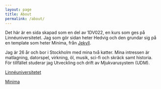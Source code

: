 ```yaml
---
layout: page
title: About
permalink: /about/
---
```


Det här är en sida skapad som en del av 1DV022, en kurs som ges på Linnéuniversitetet. Jag som gör sidan heter Hedvig och den grundar sig på en template som heter Minima, från [Jekyll](https://jekyllrb.com).

Jag är 26 år och bor i Stockholm med mina två katter. Mina intressen är matlagning, datorspel, virkning, öl, musik, sci-fi och skräck samt historia.
För tillfället studerar jag Utveckling och drift av Mjukvarusystem (UDM). 

[Linnéuniversitetet](https://lnu.se)

[Minima](https://github.com/jekyll/minima)


